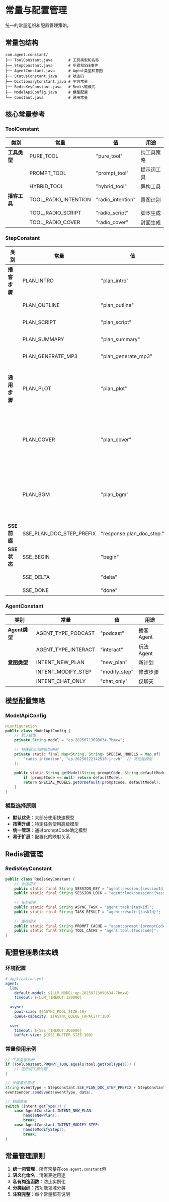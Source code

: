 # 常量与配置管理

统一的常量组织和配置管理策略。

## 常量包结构

```
com.agent.constant/
├── ToolConstant.java       # 工具类型和名称
├── StepConstant.java       # 步骤和SSE事件
├── AgentConstant.java      # Agent类型和意图
├── StatusConstant.java     # 状态码
├── DictionaryConstant.java # 字典常量
├── RedisKeyConstant.java   # Redis键模式
├── ModelApiConfig.java     # 模型配置
└── Constant.java           # 通用常量
```

## 核心常量参考

### ToolConstant
| 类别 | 常量 | 值 | 用途 |
|------|------|-----|------|
| **工具类型** | PURE_TOOL | "pure_tool" | 纯工具策略 |
| | PROMPT_TOOL | "prompt_tool" | 提示词工具 |
| | HYBRID_TOOL | "hybrid_tool" | 异构工具 |
| **播客工具** | TOOL_RADIO_INTENTION | "radio_intention" | 意图识别 |
| | TOOL_RADIO_SCRIPT | "radio_script" | 脚本生成 |
| | TOOL_RADIO_COVER | "radio_cover" | 封面生成 |

### StepConstant
| 类别 | 常量 | 值 | 用途 |
|------|------|-----|------|
| **播客步骤** | PLAN_INTRO | "plan_intro" | 播客简介 |
| | PLAN_OUTLINE | "plan_outline" | 播客大纲 |
| | PLAN_SCRIPT | "plan_script" | 播客脚本 |
| | PLAN_SUMMARY | "plan_summary" | 播客总结 |
| | PLAN_GENERATE_MP3 | "plan_generate_mp3" | 生成音频 |
| **通用步骤** | PLAN_PLOT | "plan_plot" | 剧情/情节（玩法使用） |
| | PLAN_COVER | "plan_cover" | 封面生成（播客/玩法共用） |
| | PLAN_BGM | "plan_bgm" | 背景音乐（播客/玩法共用） |
| **SSE前缀** | SSE_PLAN_DOC_STEP_PREFIX | "response.plan_doc_step." | 步骤事件 |
| **SSE状态** | SSE_BEGIN | "begin" | 开始 |
| | SSE_DELTA | "delta" | 流式数据 |
| | SSE_DONE | "done" | 完成 |

### AgentConstant
| 类别 | 常量 | 值 | 用途 |
|------|------|-----|------|
| **Agent类型** | AGENT_TYPE_PODCAST | "podcast" | 播客Agent |
| | AGENT_TYPE_INTERACT | "interact" | 玩法Agent |
| **意图类型** | INTENT_NEW_PLAN | "new_plan" | 新计划 |
| | INTENT_MODIFY_STEP | "modify_step" | 修改步骤 |
| | INTENT_CHAT_ONLY | "chat_only" | 仅聊天 |

## 模型配置策略

### ModelApiConfig
```java
@Configuration
public class ModelApiConfig {
    // 默认模型
    private String model = "ep-20250713090634-7bmxw";
    
    // 特殊提示词的模型映射
    private static final Map<String, String> SPECIAL_MODELS = Map.of(
        "radio_intention", "ep-20250122142510-jrcvh"  // 高性能模型
    );
    
    public static String getModel(String promptCode, String defaultModel) {
        if (promptCode == null) return defaultModel;
        return SPECIAL_MODELS.getOrDefault(promptCode, defaultModel);
    }
}
```

### 模型选择原则
- **默认优先**：大部分使用快速模型
- **按需升级**：特定任务使用高级模型
- **统一管理**：通过promptCode确定模型
- **易于扩展**：配置化的映射关系

## Redis键管理

### RedisKeyConstant
```java
public class RedisKeyConstant {
    // 会话相关
    public static final String SESSION_KEY = "agent:session:{sessionId}";
    public static final String SESSION_LOCK = "agent:lock:session:{sessionId}";
    
    // 任务相关
    public static final String ASYNC_TASK = "agent:task:{taskId}";
    public static final String TASK_RESULT = "agent:result:{taskId}";
    
    // 缓存相关
    public static final String PROMPT_CACHE = "agent:prompt:{promptCode}";
    public static final String TOOL_CACHE = "agent:tool:{toolCode}";
}
```

## 配置管理最佳实践

### 环境配置
```yaml
# application.yml
agent:
  llm:
    default-model: ${LLM_MODEL:ep-20250713090634-7bmxw}
    timeout: ${LLM_TIMEOUT:120000}
  
  async:
    pool-size: ${ASYNC_POOL_SIZE:10}
    queue-capacity: ${ASYNC_QUEUE_CAPACITY:100}
  
  sse:
    timeout: ${SSE_TIMEOUT:300000}
    buffer-size: ${SSE_BUFFER_SIZE:100}
```

### 常量使用示例
```java
// 工具类型判断
if (ToolConstant.PROMPT_TOOL.equals(tool.getToolType())) {
    // 提示词工具处理
}

// 步骤事件发送
String eventType = StepConstant.SSE_PLAN_DOC_STEP_PREFIX + StepConstant.SSE_BEGIN;
eventSender.sendEvent(eventType, data);

// 意图路由
switch (intent.getType()) {
    case AgentConstant.INTENT_NEW_PLAN:
        handleNewPlan();
        break;
    case AgentConstant.INTENT_MODIFY_STEP:
        handleModifyStep();
        break;
}
```

## 常量管理原则

1. **统一包管理**：所有常量在`com.agent.constant`包
2. **语义化命名**：清晰表达用途
3. **私有构造函数**：防止实例化
4. **分类组织**：按功能领域分类
5. **注释完整**：每个常量都有说明